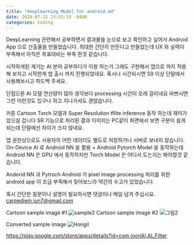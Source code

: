 ```yaml
---
title: "deeplearning Model for android.md"
date: 2020-07-12 23:55:33 -0400
categories: Coding
---
```


DeepLearning  관련해서 공부하면서 결과물을 눈으로 보고 확인하고 싶어서 Android App 으로 산출물을 만들었습니다.
최대한 간단히 만든다고 만들었는데 UX 와 실력이 부족해서 아직은 목표대비는 부족 한것 같습니다.

시작하게된 계기는 AI 분야 공부하다가 이왕 하는거 그래도 구현해서 앱으로 까지 적용해 보자고 시작한게 앱 출시 까지 진행되었네요.
혹시나 시간되시면 S9 이상 단말에서  사용해보시고 피드백 주세요.

단점으론 AI 모델 연산량이 많아 생각보다 processing 시간이 오래 걸리네요 
바쁘시면 그런 이런것도 있구나 하고 지나가셔도 괜찮습니다.

카툰 Cartoon Torch 모델과 Super Resolution tflite inference 동작 하는데 재미가 있으실 겁니다
SR 기능으로 처리된 결과 이미지는 PC같이 화면에서 보면 구분이 쉽게 되는데 단말에선 차이가 크지 않네요.

앱 권한상으로도 사용자의 어떤 데이터도 별도로 저장하거나 서버로 보내지 않습니다.
On-Device AI 로 Android NN 을 활용 + Android Pytorch Model 을 동작하는데 
Android NN 은 GPU 에서 동작하지만 Torch Model 은 어디서 도는지는 봐야할것 같습니다.


Andorid NN 과 Pytroch Android 가 pixel image processing  처리를 위한 android app 이 조금 부족해서 찾아보느라 
약간의 수고가 있었습니다.


혹시 간단한 질문이나 설명이 필요하시면 댓글이나 메일 남겨 주십시요.
carpediem.jun7@gmail.com

Cartoon sample image #1
![sample2](https://user-images.githubusercontent.com/5698411/87249662-43853600-c49b-11ea-90df-8a5130f756b9.png)
Cartoon sample image #2
![그림2](https://user-images.githubusercontent.com/5698411/87249665-4a13ad80-c49b-11ea-9c0d-4b4814280c19.png)

Converted sample image
![Hongil](https://user-images.githubusercontent.com/5698411/87249669-526be880-c49b-11ea-99d6-1a1d1ce0c172.jpg)



https://play.google.com/store/apps/details?id=com.joonAI.AI_Filter

